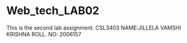 # Web_tech_LAB02
This is the second lab assignment.
CSL3403
NAME:JILLELA VAMSHI KRISHNA
ROLL. NO: 2006157
